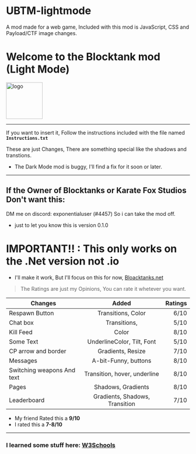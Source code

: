 # UBTM-lightmode
A mod made for a web game, Included with this mod is JavaScript, CSS and Payload/CTF image changes.

<h1>Welcome to the Blocktank mod (Light Mode)</h1>
<img src="https://blocktanks.net/assets/Tank%20Icon.png" alt="logo" width="100"/>

------------

If you want to insert it, Follow the instructions included with the file named **`Instructions.txt`**

These are just Changes, There are something special like the shadows and transtions.


- The Dark Mode mod is buggy, I'll find a fix for it soon or later.

---

## If the Owner of Blocktanks or Karate Fox Studios Don't want this:
DM me on discord: exponentialuser (#4457)
So i can take the mod off.

* just to let you know this is version 0.1.0

# IMPORTANT!! : This only works on the .Net version not .io
* I'll make it work, But I'll focus on this for now, [Bloacktanks.net](https://blocktanks.io "Blocktanks.net")

> The Ratings are just my Opinions, You can rate it whetever you want. 

| Changes                           | Added                          | Ratings |
| --------------------------------- |:------------------------------:| -------:|
| Respawn Button                    | Transitions, Color             |  6/10   |
| Chat box                          | Transitions,                   |  5/10   |
| Kill Feed                         | Color                          |  8/10   |
| Some Text                         | UnderlineColor, Tilt, Font     |  5/10   |
| CP arrow and border               | Gradients, Resize              |  7/10   |
| Messages                          | A-bit-Funny, buttons           |  8/10   |
| Switching weapons And text        | Transition, hover, underline   |  8/10   |
| Pages                             | Shadows, Gradients             |  8/10   |
| Leaderboard                       | Gradients, Shadows, Transition |  7/10   |

* My friend Rated this a **9/10**
* I rated this a **7-8/10**

----
### I learned some stuff here: [W3Schools](https://www.w3schools.com)
